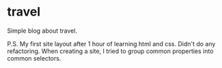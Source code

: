 # travel
Simple blog about travel.

P.S. My first site layout after 1 hour of learning html and css.
Didn't do any refactoring. When creating a site, I tried to group common properties into common selectors.

